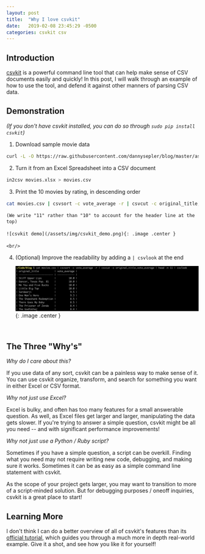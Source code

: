 ```yaml
---
layout: post
title:  "Why I love csvkit"
date:   2019-02-08 23:45:29 -0500
categories: csvkit csv
---
```


## Introduction

[csvkit](https://csvkit.readthedocs.io/en/1.0.3/) is a powerful command line tool that can help make sense of CSV documents easily and quickly! In this post, I will walk through an example of how to use the tool, and defend it against other manners of parsing CSV data.

## Demonstration

_(If you don't have csvkit installed, you can do so through `sudo pip install csvkit`)_

1. Download sample movie data
```bash
curl -L -O https://raw.githubusercontent.com/dannysepler/blog/master/assets/data/movies.xlsx
```
2. Turn it from an Excel Spreadsheet into a CSV document
```bash
in2csv movies.xlsx > movies.csv
```
3. Print the 10 movies by rating, in descending order
```bash
cat movies.csv | csvsort -c vote_average -r | csvcut -c original_title,vote_average | head -n 11
```

	(We write "11" rather than "10" to account for the header line at the top)

	![csvkit demo](/assets/img/csvkit_demo.png){: .image .center }

	<br/>

4. (Optional) Improve the readability by adding a `| csvlook` at the end

	![csvkit csvlook](/assets/img/csvkit_csvlook.png){: .image .center }

<br/>

## The Three "Why's"

_Why do I care about this?_

If you use data of any sort, csvkit can be a painless way to make sense of it. You can use csvkit organize, transform, and search for something you want in either Excel or CSV format.

_Why not just use Excel?_

Excel is bulky, and often has too many features for a small answerable question. As well, as Excel files get larger and larger, manipulating the data gets slower. If you're trying to answer a simple question, csvkit might be all you need -- and with significant performance improvements!

_Why not just use a Python / Ruby script?_

Sometimes if you have a simple question, a script can be overkill. Finding what you need may not require writing new code, debugging, and making sure it works. Sometimes it can be as easy as a simple command line statement with csvkit.

As the scope of your project gets larger, you may want to transition to more of a script-minded solution. But for debugging purposes / oneoff inquiries, csvkit is a great place to start!

## Learning More

I don't think I can do a better overview of all of csvkit's features than its [official tutorial](https://csvkit.readthedocs.io/en/1.0.3/tutorial/1_getting_started.html), which guides you through a much more in depth real-world example. Give it a shot, and see how you like it for yourself!


<style>
	.center {
		display: block;
		margin: 0 auto;
	}

	.image {
		width: 120%;
		padding: 1px;
		background-color: grey;
		border: 1px solid #021a40;
	}
</style>
